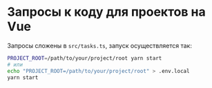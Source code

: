 # Запросы к коду для проектов на Vue

Запросы сложены в `src/tasks.ts`, запуск осуществляется так:
```bash
PROJECT_ROOT=/path/to/your/project/root yarn start
# или
echo "PROJECT_ROOT=/path/to/your/project/root" > .env.local
yarn start
```

